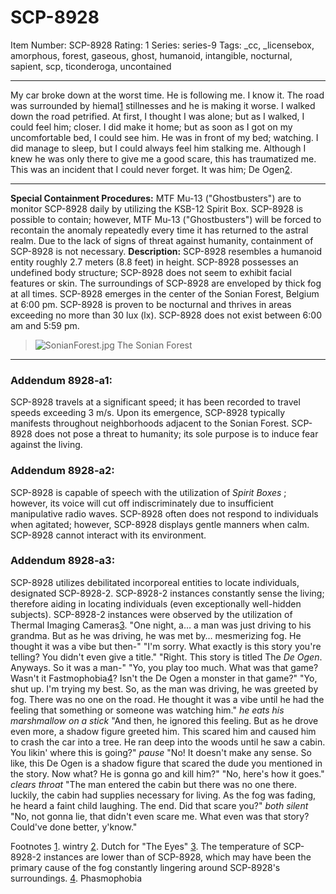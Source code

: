 # SCP-8928
Item Number: SCP-8928
Rating: 1
Series: series-9
Tags: _cc, _licensebox, amorphous, forest, gaseous, ghost, humanoid, intangible, nocturnal, sapient, scp, ticonderoga, uncontained

---

My car broke down at the worst time. He is following me. I know it. The road was surrounded by hiemal[1](javascript:;) stillnesses and he is making it worse. I walked down the road petrified. At first, I thought I was alone; but as I walked, I could feel him; closer.
I did make it home; but as soon as I got on my uncomfortable bed, I could see him. He was in front of my bed; watching. I did manage to sleep, but I could always feel him stalking me. Although I knew he was only there to give me a good scare, this has traumatized me. This was an incident that I could never forget. It was him; De Ogen[2](javascript:;).
* * *
**Special Containment Procedures:** MTF Mu-13 ("Ghostbusters") are to monitor SCP-8928 daily by utilizing the KSB-12 Spirit Box. SCP-8928 is possible to contain; however, MTF Mu-13 ("Ghostbusters") will be forced to recontain the anomaly repeatedly every time it has returned to the astral realm.
Due to the lack of signs of threat against humanity, containment of SCP-8928 is not necessary.
**Description:** SCP-8928 resembles a humanoid entity roughly 2.7 meters (8.8 feet) in height. SCP-8928 possesses an undefined body structure; SCP-8928 does not seem to exhibit facial features or skin. The surroundings of SCP-8928 are enveloped by thick fog at all times.
SCP-8928 emerges in the center of the Sonian Forest, Belgium at 6:00 pm. SCP-8928 is proven to be nocturnal and thrives in areas exceeding no more than 30 lux (lx). SCP-8928 does not exist between 6:00 am and 5:59 pm.
> ![SonianForest.jpg](https://scp-sandbox-3.wdfiles.com/local--files/garry-corona-4/SonianForest.jpg)
> The Sonian Forest
* * *
### **Addendum 8928-a1:**
SCP-8928 travels at a significant speed; it has been recorded to travel speeds exceeding 3 m/s. Upon its emergence, SCP-8928 typically manifests throughout neighborhoods adjacent to the Sonian Forest. SCP-8928 does not pose a threat to humanity; its sole purpose is to induce fear against the living.
### **Addendum 8928-a2:**
SCP-8928 is capable of speech with the utilization of _Spirit Boxes_ ; however, its voice will cut off indiscriminately due to insufficient manipulative radio waves. SCP-8928 often does not respond to individuals when agitated; however, SCP-8928 displays gentle manners when calm.
SCP-8928 cannot interact with its environment.
### **Addendum 8928-a3:**
SCP-8928 utilizes debilitated incorporeal entities to locate individuals, designated SCP-8928-2. SCP-8928-2 instances constantly sense the living; therefore aiding in locating individuals (even exceptionally well-hidden subjects). SCP-8928-2 instances were observed by the utilization of Thermal Imaging Cameras[3](javascript:;).
"One night, a… a man was just driving to his grandma. But as he was driving, he was met by… mesmerizing fog. He thought it was a vibe but then-"
"I'm sorry. What exactly is this story you're telling? You didn't even give a title."
"Right. This story is titled The _De Ogen_. Anyways. So it was a man-"
"Yo, you play too much. What was that game? Wasn't it Fastmophobia[4](javascript:;)? Isn't the De Ogen a monster in that game?"
"Yo, shut up. I'm trying my best. So, as the man was driving, he was greeted by fog. There was no one on the road. He thought it was a vibe until he had the feeling that something or someone was watching him."
_he eats his marshmallow on a stick_
"And then, he ignored this feeling. But as he drove even more, a shadow figure greeted him. This scared him and caused him to crash the car into a tree. He ran deep into the woods until he saw a cabin. You likin' where this is going?"
_pause_
"No! It doesn't make any sense. So like, this De Ogen is a shadow figure that scared the dude you mentioned in the story. Now what? He is gonna go and kill him?"
"No, here's how it goes."
_clears throat_
"The man entered the cabin but there was no one there. luckily, the cabin had supplies necessary for living. As the fog was fading, he heard a faint child laughing. The end. Did that scare you?"
_both silent_
"No, not gonna lie, that didn't even scare me. What even was that story? Could've done better, y'know."
  

Footnotes
[1](javascript:;). wintry
[2](javascript:;). Dutch for "The Eyes"
[3](javascript:;). The temperature of SCP-8928-2 instances are lower than of SCP-8928, which may have been the primary cause of the fog constantly lingering around SCP-8928's surroundings.
[4](javascript:;). Phasmophobia